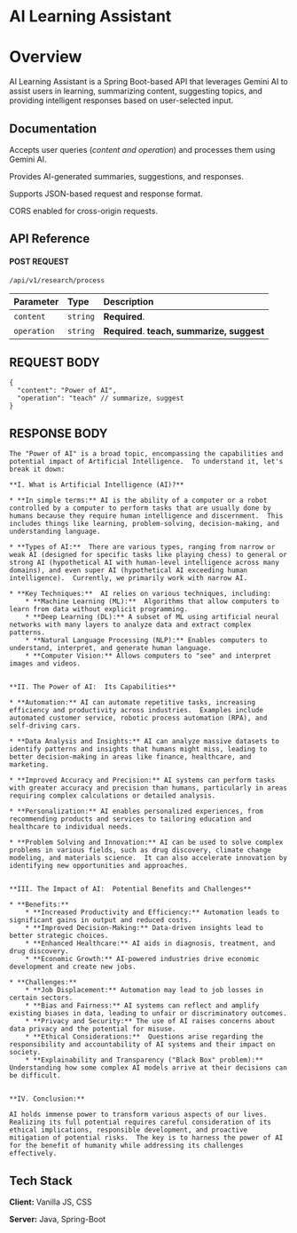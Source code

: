 
# AI Learning Assistant

# Overview

AI Learning Assistant is a Spring Boot-based API that leverages Gemini AI to assist users in learning, summarizing content, suggesting topics, and providing intelligent responses based on user-selected input.

## Documentation

Accepts user queries (*content and operation*) and processes them using Gemini AI.

Provides AI-generated summaries, suggestions, and responses.

Supports JSON-based request and response format.

CORS enabled for cross-origin requests.


## API Reference

#### POST REQUEST

```
/api/v1/research/process
```

| Parameter | Type     | Description                |
| :-------- | :------- | :------------------------- |
| `content`   | `string` | **Required**.              |
| `operation`| `string` | **Required**. **teach, summarize, suggest**|

## REQUEST BODY
```
{
  "content": "Power of AI",
  "operation": "teach" // summarize, suggest
}
```

## RESPONSE BODY

```
The "Power of AI" is a broad topic, encompassing the capabilities and potential impact of Artificial Intelligence.  To understand it, let's break it down:

**I. What is Artificial Intelligence (AI)?**

* **In simple terms:** AI is the ability of a computer or a robot controlled by a computer to perform tasks that are usually done by humans because they require human intelligence and discernment.  This includes things like learning, problem-solving, decision-making, and understanding language.

* **Types of AI:**  There are various types, ranging from narrow or weak AI (designed for specific tasks like playing chess) to general or strong AI (hypothetical AI with human-level intelligence across many domains), and even super AI (hypothetical AI exceeding human intelligence).  Currently, we primarily work with narrow AI.

* **Key Techniques:**  AI relies on various techniques, including:
    * **Machine Learning (ML):**  Algorithms that allow computers to learn from data without explicit programming.
    * **Deep Learning (DL):** A subset of ML using artificial neural networks with many layers to analyze data and extract complex patterns.
    * **Natural Language Processing (NLP):** Enables computers to understand, interpret, and generate human language.
    * **Computer Vision:** Allows computers to "see" and interpret images and videos.


**II. The Power of AI:  Its Capabilities**

* **Automation:** AI can automate repetitive tasks, increasing efficiency and productivity across industries.  Examples include automated customer service, robotic process automation (RPA), and self-driving cars.

* **Data Analysis and Insights:** AI can analyze massive datasets to identify patterns and insights that humans might miss, leading to better decision-making in areas like finance, healthcare, and marketing.

* **Improved Accuracy and Precision:** AI systems can perform tasks with greater accuracy and precision than humans, particularly in areas requiring complex calculations or detailed analysis.

* **Personalization:** AI enables personalized experiences, from recommending products and services to tailoring education and healthcare to individual needs.

* **Problem Solving and Innovation:** AI can be used to solve complex problems in various fields, such as drug discovery, climate change modeling, and materials science.  It can also accelerate innovation by identifying new opportunities and approaches.


**III. The Impact of AI:  Potential Benefits and Challenges**

* **Benefits:**
    * **Increased Productivity and Efficiency:** Automation leads to significant gains in output and reduced costs.
    * **Improved Decision-Making:** Data-driven insights lead to better strategic choices.
    * **Enhanced Healthcare:** AI aids in diagnosis, treatment, and drug discovery.
    * **Economic Growth:** AI-powered industries drive economic development and create new jobs.

* **Challenges:**
    * **Job Displacement:** Automation may lead to job losses in certain sectors.
    * **Bias and Fairness:** AI systems can reflect and amplify existing biases in data, leading to unfair or discriminatory outcomes.
    * **Privacy and Security:** The use of AI raises concerns about data privacy and the potential for misuse.
    * **Ethical Considerations:**  Questions arise regarding the responsibility and accountability of AI systems and their impact on society.
    * **Explainability and Transparency ("Black Box" problem):** Understanding how some complex AI models arrive at their decisions can be difficult.


**IV. Conclusion:**

AI holds immense power to transform various aspects of our lives.  Realizing its full potential requires careful consideration of its ethical implications, responsible development, and proactive mitigation of potential risks.  The key is to harness the power of AI for the benefit of humanity while addressing its challenges effectively.

```

## Tech Stack

**Client:** Vanilla JS, CSS

**Server:** Java, Spring-Boot

